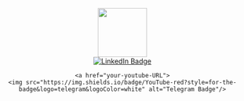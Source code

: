 <div id="header" align="center">
  <img src="https://od.lk/s/NDZfMzM0NjU2MjZf/t%C5%82usty.jpg" width="100"/>
</div>

<div id="badges" align="center">

  <a href="https://www.linkedin.com/in/aliaksei-shakhner-25122b247">
    <img src="https://img.shields.io/badge/LinkedIn-blue?style=for-the-badge&logo=linkedin&logoColor=white" alt="LinkedIn Badge"/>
  </a>
  
    <a href="your-youtube-URL">
    <img src="https://img.shields.io/badge/YouTube-red?style=for-the-badge&logo=telegram&logoColor=white" alt="Telegram Badge"/>
  </a>
  
</div>

</div>

